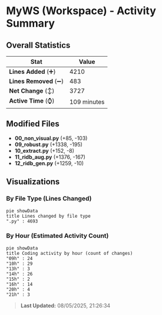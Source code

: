 # MyWS (Workspace) - Activity Summary 

## Overall Statistics

| Stat                   | Value                                                             |
| ---------------------- | ----------------------------------------------------------------- |
| **Lines Added** (➕)   | 4210                                          |
| **Lines Removed** (➖) | 483                                        |
| **Net Change** (↕)    | 3727                |
| **Active Time** (⌚)   | 109 minutes |


## Modified Files
- **00_non_visual.py** (+85, -103)
- **09_robust.py** (+1338, -195)
- **10_extract.py** (+152, -8)
- **11_ridb_aug.py** (+1376, -167)
- **12_ridb_gen.py** (+1259, -10)

## Visualizations

### By File Type (Lines Changed)

```mermaid
pie showData
title Lines changed by file type
".py" : 4693
```

### By Hour (Estimated Activity Count)

```mermaid
pie showData
title Coding activity by hour (count of changes)
"09h" : 24
"10h" : 29
"13h" : 3
"14h" : 26
"15h" : 2
"16h" : 14
"20h" : 4
"21h" : 3
```


> **Last Updated:** 08/05/2025, 21:26:34